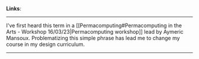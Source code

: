**Links**:

____

I've first heard this term in a [[Permacomputing#Permacomputing in the Arts - Workshop 16/03/23|Permacomputing workshop]] lead by Aymeric Mansoux. Problematizing this simple phrase has lead me to change my course in my design curriculum.

___
